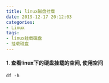 ```yaml
---
title: linux磁盘挂载
date: 2019-12-17 20:12:03
categories:
- Linux
tags:
- linux挂载磁盘
- 挂载磁盘
---
```

#### 1. 查看linux下的硬盘挂载的空间, 使用空间
```shell script
df -h

```